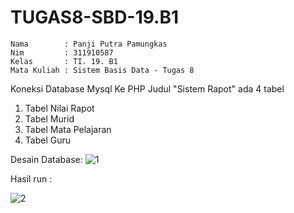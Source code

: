# TUGAS8-SBD-19.B1
```
Nama        : Panji Putra Pamungkas
Nim         : 311910587
Kelas       : TI. 19. B1
Mata Kuliah : Sistem Basis Data - Tugas 8
```
Koneksi Database Mysql Ke PHP Judul "Sistem Rapot"
ada 4 tabel

1. Tabel Nilai Rapot
2. Tabel Murid
3. Tabel Mata Pelajaran
4. Tabel Guru

Desain Database:
![1](https://user-images.githubusercontent.com/81550517/122805712-a27e3c80-d2f3-11eb-921f-f6ed731c8167.png)

Hasil run : 

![2](https://user-images.githubusercontent.com/81550517/122805761-b164ef00-d2f3-11eb-99ea-d5c8b693e947.png)
